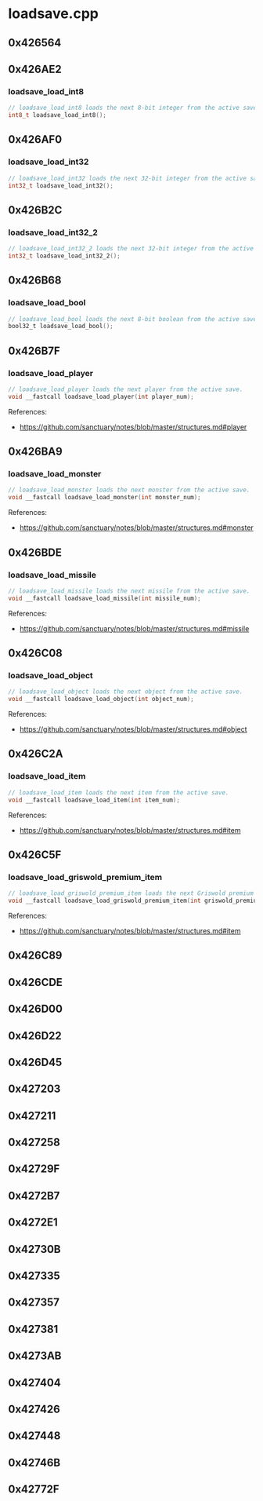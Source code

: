 # loadsave.cpp

## 0x426564

## 0x426AE2

### loadsave_load_int8

```c
// loadsave_load_int8 loads the next 8-bit integer from the active save.
int8_t loadsave_load_int8();
```

## 0x426AF0

### loadsave_load_int32

```c
// loadsave_load_int32 loads the next 32-bit integer from the active save.
int32_t loadsave_load_int32();
```

## 0x426B2C

### loadsave_load_int32_2

```c
// loadsave_load_int32_2 loads the next 32-bit integer from the active save.
int32_t loadsave_load_int32_2();
```

## 0x426B68

### loadsave_load_bool

```c
// loadsave_load_bool loads the next 8-bit boolean from the active save.
bool32_t loadsave_load_bool();
```

## 0x426B7F

### loadsave_load_player

```c
// loadsave_load_player loads the next player from the active save.
void __fastcall loadsave_load_player(int player_num);
```

References:
* https://github.com/sanctuary/notes/blob/master/structures.md#player

## 0x426BA9

### loadsave_load_monster

```c
// loadsave_load_monster loads the next monster from the active save.
void __fastcall loadsave_load_monster(int monster_num);
```

References:
* https://github.com/sanctuary/notes/blob/master/structures.md#monster

## 0x426BDE

### loadsave_load_missile

```c
// loadsave_load_missile loads the next missile from the active save.
void __fastcall loadsave_load_missile(int missile_num);
```

References:
* https://github.com/sanctuary/notes/blob/master/structures.md#missile

## 0x426C08

### loadsave_load_object

```c
// loadsave_load_object loads the next object from the active save.
void __fastcall loadsave_load_object(int object_num);
```

References:
* https://github.com/sanctuary/notes/blob/master/structures.md#object

## 0x426C2A

### loadsave_load_item

```c
// loadsave_load_item loads the next item from the active save.
void __fastcall loadsave_load_item(int item_num);
```

References:
* https://github.com/sanctuary/notes/blob/master/structures.md#item

## 0x426C5F

### loadsave_load_griswold_premium_item

```c
// loadsave_load_griswold_premium_item loads the next Griswold premium item from the active save.
void __fastcall loadsave_load_griswold_premium_item(int griswold_premium_item_num);
```

References:
* https://github.com/sanctuary/notes/blob/master/structures.md#item

## 0x426C89

## 0x426CDE

## 0x426D00

## 0x426D22

## 0x426D45

## 0x427203

## 0x427211

## 0x427258

## 0x42729F

## 0x4272B7

## 0x4272E1

## 0x42730B

## 0x427335

## 0x427357

## 0x427381

## 0x4273AB

## 0x427404

## 0x427426

## 0x427448

## 0x42746B

## 0x42772F
